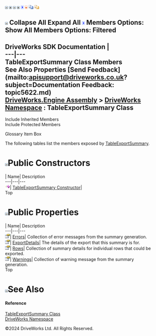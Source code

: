 ![](dotnetimages/collapse.gif) ![](dotnetimages/expand.gif) ![](dotnetimages/collapse.gif) ![](dotnetimages/expand.gif) ![](dotnetimages/drpdown.gif) ![](dotnetimages/drpdown_orange.gif) ![](dotnetimages/copycode.gif) ![](dotnetimages/copycodeHighlight.gif)

![](dotnetimages/collapse.gif) Collapse All Expand All ![](dotnetimages/drpdown.gif) Members Options: Show All  Members Options: Filtered   
---  
DriveWorks SDK Documentation  |   
---|---  
TableExportSummary Class Members   
See Also Properties [Send Feedback](mailto:apisupport@driveworks.co.uk?subject=Documentation Feedback: topic5622.md)  
[DriveWorks.Engine Assembly](topic2156.md) > [DriveWorks Namespace](topic2159.md) : TableExportSummary Class  
---  
  
Include Inherited Members    
Include Protected Members  


Glossary Item Box

The following tables list the members exposed by [TableExportSummary](topic5622.md).

# ![](dotnetimages/collapse.gif)Public Constructors

| Name| Description  
---|---|---  
![Public Constructor](dotnetimages/publicConstructor.gif)| [TableExportSummary Constructor](topic5628.md)|   
Top

# ![](dotnetimages/collapse.gif)Public Properties

| Name| Description  
---|---|---  
![Public Property](dotnetimages/publicProperty.gif)| [Errors](topic5629.md)| Collection of error messages from the summary generation.   
![Public Property](dotnetimages/publicProperty.gif)| [ExportDetails](topic5630.md)| The details of the export that this summary is for.   
![Public Property](dotnetimages/publicProperty.gif)| [Rows](topic5631.md)| Collection of summary details for individual rows that could be exported.   
![Public Property](dotnetimages/publicProperty.gif)| [Warnings](topic5632.md)| Collection of warning message from the summary generation.   
Top

# ![](dotnetimages/collapse.gif)See Also

#### Reference

[TableExportSummary Class](topic5622.md)   
[DriveWorks Namespace](topic2159.md)

©2024 DriveWorks Ltd. All Rights Reserved.
